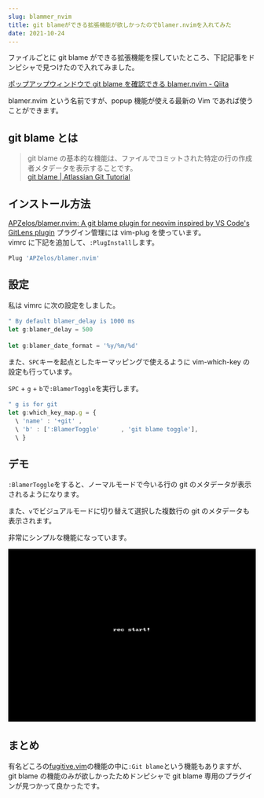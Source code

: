 ```yaml
---
slug: blammer_nvim
title: git blameができる拡張機能が欲しかったのでblamer.nvimを入れてみた
date: 2021-10-24
---
```


ファイルごとに git blame ができる拡張機能を探していたところ、下記記事をドンピシャで見つけたので入れてみました。

[ポップアップウィンドウで git blame を確認できる blamer\.nvim \- Qiita](https://qiita.com/Yoika/items/26553e8ad067b9e468e8)

blamer.nvim という名前ですが、popup 機能が使える最新の Vim であれば使うことができます。

## git blame とは

> git blame の基本的な機能は、ファイルでコミットされた特定の行の作成者メタデータを表示することです。  
> [git blame \| Atlassian Git Tutorial](https://www.atlassian.com/ja/git/tutorials/inspecting-a-repository/git-blame)

## インストール方法

[APZelos/blamer\.nvim: A git blame plugin for neovim inspired by VS Code's GitLens plugin](https://github.com/APZelos/blamer.nvim#installation)
プラグイン管理には vim-plug を使っています。  
vimrc に下記を追加して、`:PlugInstall`します。

```javascript
Plug 'APZelos/blamer.nvim'
```

## 設定

私は vimrc に次の設定をしました。

```javascript
" By default blamer_delay is 1000 ms
let g:blamer_delay = 500

let g:blamer_date_format = '%y/%m/%d'
```

また、`SPC`キーを起点としたキーマッピングで使えるように vim-which-key の設定も行っています。

`SPC` + `g` + `b`で`:BlamerToggle`を実行します。

```javascript
" g is for git
let g:which_key_map.g = {
  \ 'name' : '+git' ,
  \ 'b' : [':BlamerToggle'      , 'git blame toggle'],
  \ }
```

## デモ

`:BlamerToggle`をすると、ノーマルモードで今いる行の git のメタデータが表示されるようになります。

また、`v`でビジュアルモードに切り替えて選択した複数行の git のメタデータも表示されます。

非常にシンプルな機能になっています。

![](img1.gif)

## まとめ

有名どころの[fugitive.vim](https://github.com/tpope/vim-fugitive)の機能の中に`:Git blame`という機能もありますが、
git blame の機能のみが欲しかったためドンピシャで git blame 専用のプラグインが見つかって良かったです。
